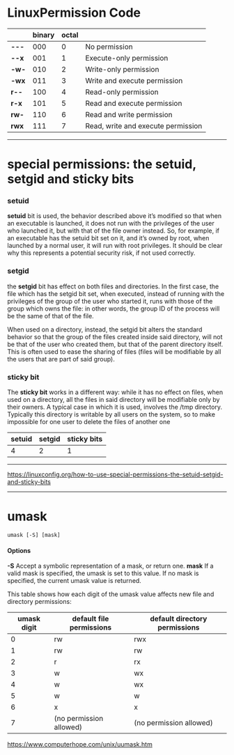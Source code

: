 # LinuxPermission Code

|           | binary | octal |                                    |
| --------- | ------ | ----- | ---------------------------------- |
| **\-\--** | 000    | 0     | No permission                      |
| **\--x**  | 001    | 1     | Execute-only permission            |
| **-w-**   | 010    | 2     | Write-only permission              |
| **-wx**   | 011    | 3     | Write and execute permission       |
| **r\--**  | 100    | 4     | Read-only permission               |
| **r-x**   | 101    | 5     | Read and execute permission        |
| **rw-**   | 110    | 6     | Read and write permission          |
| **rwx**   | 111    | 7     | Read, write and execute permission |

* * *

# special permissions: the setuid, setgid and sticky bits

### setuid

**setuid** bit is used, the behavior described above it’s modified so that when an executable is launched, it does not run with the privileges of the user who launched it, but with that of the file owner instead. So, for example, if an executable has the setuid bit set on it, and it’s owned by root, when launched by a normal user, it will run with root privileges. It should be clear why this represents a potential security risk, if not used correctly.

### setgid

the **setgid** bit has effect on both files and directories. In the first case, the file which has the setgid bit set, when executed, instead of running with the privileges of the group of the user who started it, runs with those of the group which owns the file: in other words, the group ID of the process will be the same of that of the file.

When used on a directory, instead, the setgid bit alters the standard behavior so that the group of the files created inside said directory, will not be that of the user who created them, but that of the parent directory itself. This is often used to ease the sharing of files (files will be modifiable by all the users that are part of said group). 

### sticky bit

The **sticky bit** works in a different way: while it has no effect on files, when used on a directory, all the files in said directory will be modifiable only by their owners. A typical case in which it is used, involves the /tmp directory. Typically this directory is writable by all users on the system, so to make impossible for one user to delete the files of another one

| setuid | setgid | sticky bits |
| ------ | ------ | ----------- |
| 4      | 2      | 1           |

* * *

https://linuxconfig.org/how-to-use-special-permissions-the-setuid-setgid-and-sticky-bits

* * *

# umask

`umask [-S] [mask]`

#### Options
**-S** 	Accept a symbolic representation of a mask, or return one.
**mask** 	If a valid mask is specified, the umask is set to this value. If no mask is specified, the current umask value is returned.

This table shows how each digit of the umask value affects new file and directory permissions:


         


| umask digit | default file permissions | default directory permissions |
| ----------- | ------------------------ | ----------------------------- |
| 0           | rw                       | rwx                           |
| 1           | rw                       | rw                            |
| 2           | r                        | rx                            |
| 3           | w                        | wx                            |
| 4           | w                        | wx                            |
| 5           | w                        | w                             |
| 6           | x                        | x                             |
| 7           | (no permission allowed)  | (no permission allowed)       |


https://www.computerhope.com/unix/uumask.htm